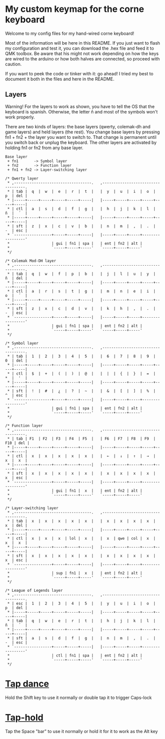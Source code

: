 # My custom keymap for the corne keyboard

Welcome to my config files for my hand-wired corne keyboard!

Most of the information will be here in this README. If you just want to flash my configuration and test it, you can download the .hex file and feed it to QMK toolbox. Be aware that his might not work depending on how the keys are wired to the arduino or how both halves are connected, so proceed with caution.

If you want to peek the code or tinker with it: go ahead! I tried my best to document it both in the files and here in the README.

## Layers

Warning! For the layers to work as shown, you have to tell the OS that the
keyboard is spanish. Otherwise, the letter ñ and most of the symbols won't work properly. 

There are two kinds of layers: the base layers (qwerty, colemak-dh and game layers) and held layers (the rest). You change base layers by pressing fn1 + fn2 + the layer you want to switch to. That change is permanent until you switch back or unplug the keyboard. The other layers are activated by holding fn1 or fn2 from any base layer.

```
Base layer 
 + fn1       -> Symbol layer
 + fn2       -> Function layer
 + fn1 + fn2 -> Layer-switching layer
```


```
/* Qwerty layer
 * ,-----------------------------------.   ,-----------------------------------.
 * | tab |  q  |  w  |  e  |  r  |  t  |   |  y  |  u  |  i  |  o  |  p  | del |
 * |-----+-----+-----+-----+-----+-----|   |-----+-----+-----+-----+-----+-----|
 * | ctl |  a  |  s  |  d  |  f  |  g  |   |  h  |  j  |  k  |  l  |  ñ  |  ´  |
 * |-----+-----+-----+-----+-----+-----|   |-----+-----+-----+-----+-----+-----|
 * | sft |  z  |  x  |  c  |  v  |  b  |   |  n  |  m  |  ,  |  .  |  -  | esc |
 * `-----------------+-----+-----+-----|   |-----+-----+-----+-----------------'
 *                   | gui | fn1 | spa |   | ent | fn2 | alt |
 *                   `-----+-----+-----'   `-----+-----+-----'
 */
 
/* Colemak Mod-DH layer
 * ,-----------------------------------.   ,-----------------------------------.
 * | tab |  q  |  w  |  f  |  p  |  b  |   |  j  |  l  |  u  |  y  |  ñ  | del |
 * |-----+-----+-----+-----+-----+-----|   |-----+-----+-----+-----+-----+-----|
 * | ctl |  a  |  r  |  s  |  t  |  g  |   |  m  |  n  |  e  |  i  |  o  |  ´  |
 * |-----+-----+-----+-----+-----+-----|   |-----+-----+-----+-----+-----+-----|
 * | sft |  z  |  x  |  c  |  d  |  v  |   |  k  |  h  |  ,  |  .  |  -  | esc |
 * `-----------------+-----+-----+-----|   |-----+-----+-----+-----------------'
 *                   | gui | fn1 | spa |   | ent | fn2 | alt |
 *                   `-----+-----+-----'   `-----+-----+-----'
 */
 
/* Symbol layer
 * ,-----------------------------------.   ,-----------------------------------.
 * | tab |  1  |  2  |  3  |  4  |  5  |   |  6  |  7  |  8  |  9  |  0  | del |
 * |-----+-----+-----+-----+-----+-----|   |-----+-----+-----+-----+-----+-----|
 * | ctl |  $  |  +  |  (  |  )  |  @  |   |  |  |  {  |  }  |  =  |  *  |  '  |
 * |-----+-----+-----+-----+-----+-----|   |-----+-----+-----+-----+-----+-----|
 * | sft |  !  |  #  |  ¿  |  ?  |  ~  |   |  &  |  [  |  ]  |  %  |  ^  | esc |
 * `-----------------+-----+-----+-----|   |-----+-----+-----+-----------------'
 *                   | gui | fn1 | spa |   | ent | fn2 | alt |
 *                   `-----+-----+-----'   `-----+-----+-----'
 */
 
/* Function layer
 * ,-----------------------------------.   ,-----------------------------------.
 * | tab | F1  | F2  | F3  | F4  | F5  |   | F6  | F7  | F8  | F9  | F10 | del |
 * |-----+-----+-----+-----+-----+-----|   |-----+-----+-----+-----+-----+-----|
 * | ctl |  x  |  x  |  x  |  x  |  x  |   |  ←  |  ↓  |  ↑  |  →  |  x  |  x  |
 * |-----+-----+-----+-----+-----+-----|   |-----+-----+-----+-----+-----+-----|
 * | sft |  x  |  x  |  x  |  x  |  x  |   |  x  |  x  |  x  |  x  |  x  | esc |
 * `-----------------+-----+-----+-----|   |-----+-----+-----+-----------------'
 *                   | gui | fn1 |  x  |   | ent | fn2 | alt |
 *                   `-----+-----+-----'   `-----+-----+-----'
 */
 
/* Layer-switching layer
 * ,-----------------------------------.   ,-----------------------------------.
 * | tab |  x  |  x  |  x  |  x  |  x  |   |  x  |  x  |  x  |  x  |  x  | del |
 * |-----+-----+-----+-----+-----+-----|   |-----+-----+-----+-----+-----+-----|
 * | ctl |  x  |  x  |  x  | lol |  x  |   |  x  | qwe | col |  x  |  x  |  x  |
 * |-----+-----+-----+-----+-----+-----|   |-----+-----+-----+-----+-----+-----|
 * | sft |  x  |  x  |  x  |  x  |  x  |   |  x  |  x  |  x  |  x  |  x  | esc |
 * `-----------------+-----+-----+-----|   |-----+-----+-----+-----------------'
 *                   | sup | fn1 |  x  |   | ent | fn2 | alt |
 *                   `-----+-----+-----'   `-----+-----+-----'
 */
 
/* League of Legends layer
 * ,-----------------------------------.   ,-----------------------------------.
 * | esc |  1  |  2  |  3  |  4  |  5  |   |  y  |  u  |  i  |  o  |  p  | del |
 * |-----+-----+-----+-----+-----+-----|   |-----+-----+-----+-----+-----+-----|
 * | tab |  q  |  w  |  e  |  r  |  t  |   |  h  |  j  |  k  |  l  |  ñ  |  ´  |
 * |-----+-----+-----+-----+-----+-----|   |-----+-----+-----+-----+-----+-----|
 * | sft |  a  |  s  |  d  |  f  |  g  |   |  n  |  m  |  ,  |  .  |  -  | esc |
 * `-----------------+-----+-----+-----|   |-----+-----+-----+-----------------'
 *                   | ctl | fn1 | spa |   | ent | fn2 | alt |
 *                   `-----+-----+-----'   `-----+-----+-----'
 */
```

# [Tap dance](https://beta.docs.qmk.fm/using-qmk/software-features/feature_tap_dance)
Hold the Shift key to use it normally or double tap it to trigger Caps-lock
 
# [Tap-hold](https://beta.docs.qmk.fm/using-qmk/software-features/tap_hold)
Tap the Space "bar" to use it normally or hold it for it to work as the Alt key